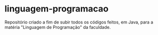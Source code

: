 # linguagem-programacao
Repositório criado a fim de subir todos os códigos feitos, em Java, para a matéria "Linguagem de Programação" da faculdade.
